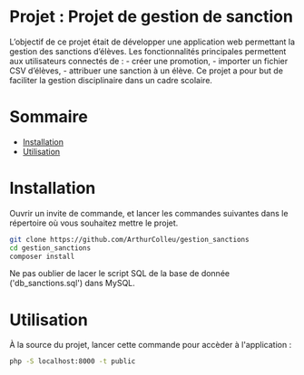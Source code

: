 # Projet : Projet de gestion de sanction
 
 L’objectif de ce projet était de développer une application web permettant la gestion des sanctions d’élèves. Les fonctionnalités principales permettent aux utilisateurs connectés de : - créer une promotion, - importer un fichier CSV d’élèves, - attribuer une sanction à un élève.
 Ce projet a pour but de faciliter la gestion disciplinaire dans un cadre scolaire.
 
 # Sommaire
 
 - [Installation](#installation)
 - [Utilisation](#utilisation)
 
 # Installation
 
 Ouvrir un invite de commande, et lancer les commandes suivantes dans le répertoire où vous souhaitez mettre le projet.
 
 ```bash
 git clone https://github.com/ArthurColleu/gestion_sanctions
 cd gestion_sanctions
 composer install
 ```
 
 Ne pas oublier de lacer le script SQL de la base de donnée ('db_sanctions.sql') dans MySQL.
 
 # Utilisation
 
 À la source du projet, lancer cette commande pour accèder à l'application :
 
 ```bash
 php -S localhost:8000 -t public
 ```